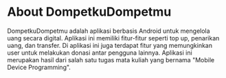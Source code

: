 <h1>About DompetkuDompetmu</h1>
DompetkuDompetmu adalah aplikasi berbasis Android untuk mengelola uang secara digital. Aplikasi ini memiliki fitur-fitur seperti top up, penarikan uang, dan transfer. Di aplikasi ini juga terdapat fitur yang memungkinkan user untuk melakukan donasi antar pengguna lainnya. Aplikasi ini merupakan hasil dari salah satu tugas mata kuliah yang bernama "Mobile Device Programming".

